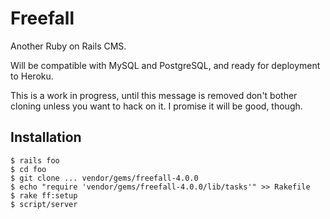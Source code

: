 Freefall
========

Another Ruby on Rails CMS.

Will be compatible with MySQL and PostgreSQL, and ready for deployment to Heroku.

This is a work in progress, until this message is removed don't bother cloning unless you want to hack on it. I promise it will be good, though.

Installation
------------

    $ rails foo
    $ cd foo
    $ git clone ... vendor/gems/freefall-4.0.0
    $ echo "require 'vendor/gems/freefall-4.0.0/lib/tasks'" >> Rakefile
    $ rake ff:setup
    $ script/server
